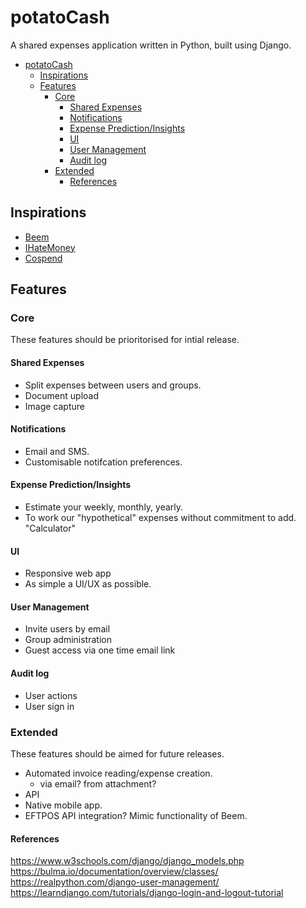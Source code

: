 
# potatoCash
A shared expenses application written in Python, built using Django. 

- [potatoCash](#potatocash)
  - [Inspirations](#inspirations)
  - [Features](#features)
    - [Core](#core)
      - [Shared Expenses](#shared-expenses)
      - [Notifications](#notifications)
      - [Expense Prediction/Insights](#expense-predictioninsights)
      - [UI](#ui)
      - [User Management](#user-management)
      - [Audit log](#audit-log)
    - [Extended](#extended)
      - [References](#references)

## Inspirations
- [Beem](https://www.beemit.com.au)
- [IHateMoney](https://ihatemoney.org)
- [Cospend](https://apps.nextcloud.com/apps/cospend)

## Features
### Core
These features should be prioritorised for intial release.
#### Shared Expenses
- Split expenses between users and groups.
- Document upload
- Image capture
#### Notifications
  - Email and SMS.
  - Customisable notifcation preferences.
#### Expense Prediction/Insights
  - Estimate your weekly, monthly, yearly.
  - To work our "hypothetical" expenses without commitment to add. "Calculator"
#### UI
- Responsive web app
- As simple a UI/UX as possible. 
#### User Management
- Invite users by email
- Group administration
- Guest access via one time email link
#### Audit log
- User actions
- User sign in

### Extended
These features should be aimed for future releases. 
- Automated invoice reading/expense creation. 
  - via email? from attachment?
- API
- Native mobile app.
- EFTPOS API integration? Mimic functionality of Beem. 

#### References
https://www.w3schools.com/django/django_models.php
https://bulma.io/documentation/overview/classes/
https://realpython.com/django-user-management/
https://learndjango.com/tutorials/django-login-and-logout-tutorial